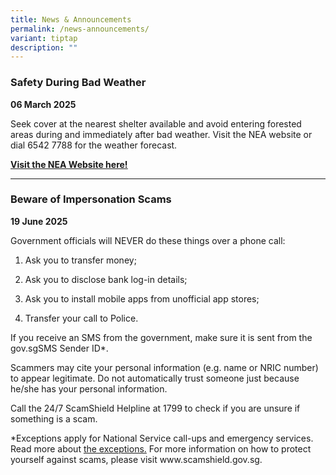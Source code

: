 ```yaml
---
title: News & Announcements
permalink: /news-announcements/
variant: tiptap
description: ""
---
```

<h3><strong>Safety During Bad Weather</strong></h3>
<p><strong>06 March 2025</strong>
</p>
<p>Seek cover at the nearest shelter available and avoid entering forested
areas during and immediately after bad weather. Visit the NEA website or
dial 6542 7788 for the weather forecast.</p>
<p><strong><a href="https://www.weather.gov.sg/home/" class="link" rel="noopener nofollow" target="_blank"><u>Visit the NEA Website here!</u></a></strong>
</p>
<hr>
<h3><strong>Beware of Impersonation Scams</strong></h3>
<p><strong>19 June 2025</strong>
</p>
<p>Government officials will NEVER do these things over a phone call:</p>
<ol data-tight="true" class="tight">
<li>
<p>Ask you to transfer money;</p>
</li>
<li>
<p>Ask you to disclose bank log-in details;</p>
</li>
<li>
<p>Ask you to install mobile apps from unofficial app stores;</p>
</li>
<li>
<p>Transfer your call to Police.</p>
</li>
</ol>
<p>If you receive an SMS from the government, make sure it is sent from the
<a rel="noopener noreferrer nofollow" target="_blank">gov.sg</a>SMS Sender ID*.</p>
<p>Scammers may cite your personal information (e.g. name or NRIC number)
to appear legitimate. Do not automatically trust someone just because he/she
has your personal information.</p>
<p>Call the 24/7 ScamShield Helpline at 1799 to check if you are unsure if
something is a scam.</p>
<p>*Exceptions apply for National Service call-ups and emergency services.
Read more about&nbsp;<a href="https://www.sms.gov.sg/exceptions" rel="noopener noreferrer nofollow" target="_blank">the exceptions.</a> For more information
on how to protect yourself against scams, please visit <a rel="noopener noreferrer nofollow" target="_blank">www.scamshield.gov.sg.</a>
</p>
<p></p>